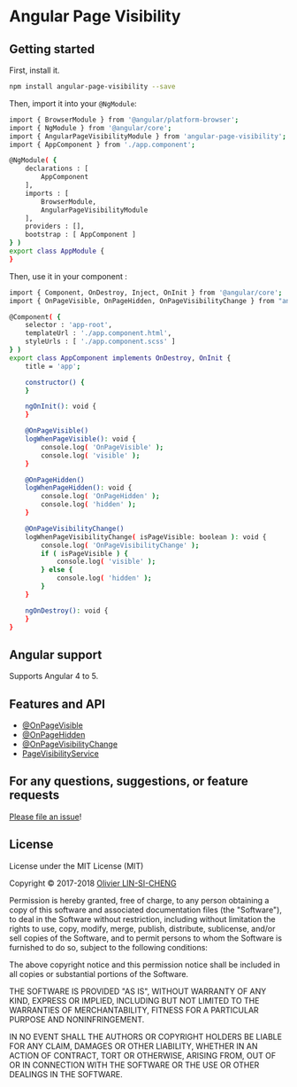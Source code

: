 # Angular Page Visibility

## Getting started
First, install it.

```bash
npm install angular-page-visibility --save
```

Then, import it into your `@NgModule`:

```bash
import { BrowserModule } from '@angular/platform-browser';
import { NgModule } from '@angular/core';
import { AngularPageVisibilityModule } from 'angular-page-visibility';
import { AppComponent } from './app.component';

@NgModule( {
    declarations : [
        AppComponent
    ],
    imports : [
        BrowserModule,
        AngularPageVisibilityModule
    ],
    providers : [],
    bootstrap : [ AppComponent ]
} )
export class AppModule {
}
```

Then, use it in your component :

```bash
import { Component, OnDestroy, Inject, OnInit } from '@angular/core';
import { OnPageVisible, OnPageHidden, OnPageVisibilityChange } from "angular-page-visibility";

@Component( {
    selector : 'app-root',
    templateUrl : './app.component.html',
    styleUrls : [ './app.component.scss' ]
} )
export class AppComponent implements OnDestroy, OnInit {
    title = 'app';

    constructor() {
    }

    ngOnInit(): void {
    }

    @OnPageVisible()
    logWhenPageVisible(): void {
        console.log( 'OnPageVisible' );
        console.log( 'visible' );
    }

    @OnPageHidden()
    logWhenPageHidden(): void {
        console.log( 'OnPageHidden' );
        console.log( 'hidden' );
    }

    @OnPageVisibilityChange()
    logWhenPageVisibilityChange( isPageVisible: boolean ): void {
        console.log( 'OnPageVisibilityChange' );
        if ( isPageVisible ) {
            console.log( 'visible' );
        } else {
            console.log( 'hidden' );
        }
    }

    ngOnDestroy(): void {
    }
}

```

## Angular support

Supports Angular 4 to 5.

## Features and API

- [@OnPageVisible](./wiki/on-page-visible.decorator.md)
- [@OnPageHidden](./wiki/on-page-hidden.decorator.md)
- [@OnPageVisibilityChange](./wiki/on-page-visibility-change.decorator.md)
- [PageVisibilityService](./wiki/page-visibility.service.md)

## For any questions, suggestions, or feature requests
[Please file an issue](https://github.com/olivierlsc/angular-page-visibility/issues)!

## License

License under the MIT License (MIT)

Copyright © 2017-2018 [Olivier LIN-SI-CHENG](http://www.olivierlinsicheng.com)

Permission is hereby granted, free of charge, to any person obtaining a copy of this software and associated documentation files (the "Software"), to deal in the Software without restriction, including without limitation the rights to use, copy, modify, merge, publish, distribute, sublicense, and/or sell copies of the Software, and to permit persons to whom the Software is furnished to do so, subject to the following conditions:

The above copyright notice and this permission notice shall be included in all copies or substantial portions of the Software.

THE SOFTWARE IS PROVIDED "AS IS", WITHOUT WARRANTY OF ANY KIND, EXPRESS OR IMPLIED, INCLUDING BUT NOT LIMITED TO THE WARRANTIES OF MERCHANTABILITY, FITNESS FOR A PARTICULAR PURPOSE AND NONINFRINGEMENT. 

IN NO EVENT SHALL THE AUTHORS OR COPYRIGHT HOLDERS BE LIABLE FOR ANY CLAIM, DAMAGES OR OTHER LIABILITY, WHETHER IN AN ACTION OF CONTRACT, TORT OR OTHERWISE, ARISING FROM, OUT OF OR IN CONNECTION WITH THE SOFTWARE OR THE USE OR OTHER DEALINGS IN THE SOFTWARE.
